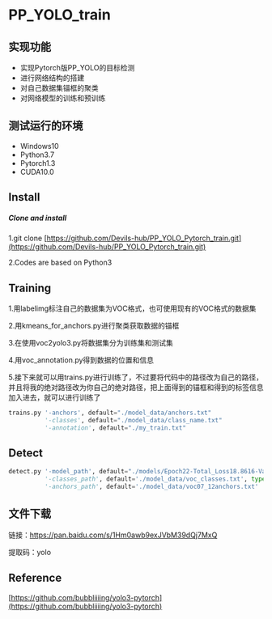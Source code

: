 # PP_YOLO_train

实现功能
-------

* 实现Pytorch版PP_YOLO的目标检测
* 进行网络结构的搭建
* 对自己数据集锚框的聚类
* 对网络模型的训练和预训练

测试运行的环境
------------

* Windows10
* Python3.7
* Pytorch1.3
* CUDA10.0

Install
-------
##### Clone and install

1.git clone [https://github.com/Devils-hub/PP_YOLO_Pytorch_train.git](https://github.com/Devils-hub/PP_YOLO_Pytorch_train.git)

2.Codes are based on Python3

Training
---------

1.用labelimg标注自己的数据集为VOC格式，也可使用现有的VOC格式的数据集

2.用kmeans_for_anchors.py进行聚类获取数据的锚框

3.在使用voc2yolo3.py将数据集分为训练集和测试集

4.用voc_annotation.py得到数据的位置和信息

5.接下来就可以用trains.py进行训练了，不过要将代码中的路径改为自己的路径，并且将我的绝对路径改为你自己的绝对路径，把上面得到的锚框和得到的标签信息加入进去，就可以进行训练了
```Python
trains.py '-anchors', default="./model_data/anchors.txt" 
          '-classes', default="./model_data/class_name.txt" 
          '-annotation', default="./my_train.txt"
```

Detect
-----

```Python
detect.py '-model_path', default="./models/Epoch22-Total_Loss18.8616-Val_Loss18.8762.pth" 
          '-classes_path', default='./model_data/voc_classes.txt', type=str, help='classes path'
          '-anchors_path', default='./model_data/voc07_12anchors.txt'
```

文件下载
-------

链接：https://pan.baidu.com/s/1Hm0awb9exJVbM39dQj7MxQ 

提取码：yolo 

Reference
---------

[https://github.com/bubbliiiing/yolo3-pytorch](https://github.com/bubbliiiing/yolo3-pytorch)

